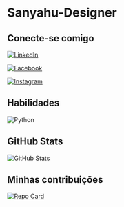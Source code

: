 # Sanyahu-Designer

## Conecte-se comigo

[![LinkedIn](https://img.shields.io/badge/LinkedIn-0077B5?style=for-the-badge&logo=linkedin&logoColor=white)](https://www.linkedin.com/in/sanyahu-designer/)

[![Facebook](https://img.shields.io/badge/Facebook-1877F2?style=for-the-badge&logo=facebook&logoColor=white)](https://www.facebook.com/sanyahubenshem/)

[![Instagram](https://img.shields.io/badge/-Instagram-%23E4405F?style=for-the-badge&logo=instagram&logoColor=white)](https://www.instagram.com/sanyahu_designer/)

## Habilidades

![Python](https://img.shields.io/badge/python-3670A0?style=for-the-badge&logo=python&logoColor=ffdd54)



## GitHub Stats

![GitHub Stats](https://github-readme-stats.vercel.app/api?username=Sanyahu-Designer&theme=transparent&bg_color=000&border_color=30A3DC&show_icons=true&icon_color=30A3DC&title_color=E94D5F&text_color=FFF)

## Minhas contribuições

[![Repo Card](https://github-readme-stats.vercel.app/api/pin/?username=Sanyahu-Designer&repo=dio-lab-open-source&bg_color=000&border_color=30A3DC&show_icons=true&icon_color=30A3DC&title_color=E94D5F&text_color=FFF)](https://github.com/Sanyahu-Designer/[dio-lab-open-source](https://github.com/Sanyahu-Designer/dio-lab-open-source))

